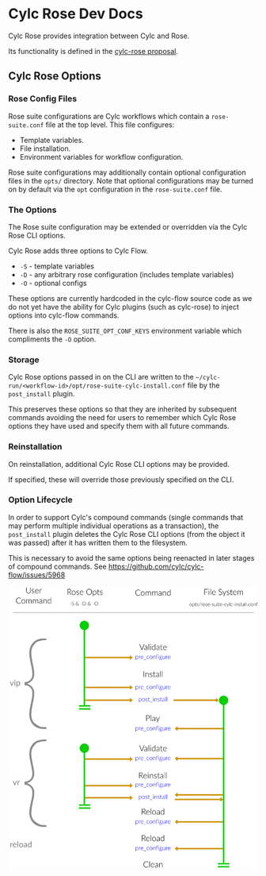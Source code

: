 # Cylc Rose Dev Docs

Cylc Rose provides integration between Cylc and Rose.

Its functionality is defined in the
[cylc-rose proposal](https://github.com/cylc/cylc-admin/blob/master/docs/proposal-cylc-rose-installing-rose-configs.md).

## Cylc Rose Options

### Rose Config Files

Rose suite configurations are Cylc workflows which contain a `rose-suite.conf`
file at the top level. This file configures:

* Template variables.
* File installation.
* Environment variables for workflow configuration.

Rose suite configurations may additionally contain optional configuration files
in the `opts/` directory. Note that optional configurations may be turned on by
default via the `opt` configuration in the `rose-suite.conf` file.

### The Options

The Rose suite configuration may be extended or overridden via the Cylc Rose
CLI options.

Cylc Rose adds three options to Cylc Flow.

* `-S` - template variables
* `-D` - any arbitrary rose configuration (includes template variables)
* `-O` - optional configs

These options are currently hardcoded in the cylc-flow source code as we
do not yet have the ability for Cylc plugins (such as cylc-rose) to inject
options into cylc-flow commands.

There is also the `ROSE_SUITE_OPT_CONF_KEYS` environment variable which compliments
the `-O` option.

### Storage

Cylc Rose options passed in on the CLI are written to the
`~/cylc-run/<workflow-id>/opt/rose-suite-cylc-install.conf` file by
the `post_install` plugin.

This preserves these options so that they are inherited by subsequent commands
avoiding the need for users to remember which Cylc Rose options they have used
and specify them with all future commands.

### Reinstallation

On reinstallation, additional Cylc Rose CLI options may be provided.

If specified, these will override those previously specified on the CLI.

### Option Lifecycle

In order to support Cylc's compound commands (single commands that may perform
multiple individual operations as a transaction), the `post_install` plugin
deletes the Cylc Rose CLI options (from the object it was passed) after it has
written them to the filesystem.

This is necessary to avoid the same options being reenacted in later stages of
compound commands. See https://github.com/cylc/cylc-flow/issues/5968

![lifecycle-diagram](./etc/cylc-rose-opts.svg)
